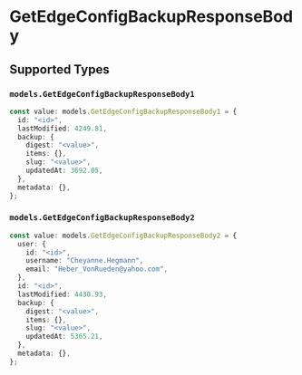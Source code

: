 # GetEdgeConfigBackupResponseBody


## Supported Types

### `models.GetEdgeConfigBackupResponseBody1`

```typescript
const value: models.GetEdgeConfigBackupResponseBody1 = {
  id: "<id>",
  lastModified: 4249.81,
  backup: {
    digest: "<value>",
    items: {},
    slug: "<value>",
    updatedAt: 3692.05,
  },
  metadata: {},
};
```

### `models.GetEdgeConfigBackupResponseBody2`

```typescript
const value: models.GetEdgeConfigBackupResponseBody2 = {
  user: {
    id: "<id>",
    username: "Cheyanne.Hegmann",
    email: "Heber_VonRueden@yahoo.com",
  },
  id: "<id>",
  lastModified: 4430.93,
  backup: {
    digest: "<value>",
    items: {},
    slug: "<value>",
    updatedAt: 5365.21,
  },
  metadata: {},
};
```

